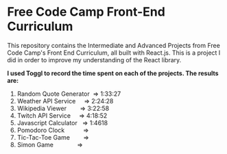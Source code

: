 # Free Code Camp Front-End Curriculum

This repository contains the Intermediate and Advanced Projects from Free Code Camp's Front End Curriculum, all built with React.js. This is a project I did in order to improve my understanding of the React library.

**I used Toggl to record the time spent on each of the projects. The results are:**

1. Random Quote Generator&nbsp;&nbsp;=> 1:33:27
2. Weather API Service&nbsp;&nbsp;&nbsp;&nbsp;&nbsp;=> 2:24:28
3. Wikipedia Viewer&nbsp;&nbsp;&nbsp;&nbsp;&nbsp;&nbsp;&nbsp;&nbsp;=> 3:22:58
4. Twitch API Service&nbsp;&nbsp;&nbsp;&nbsp;&nbsp;=> 4:18:52
5. Javascript Calculator&nbsp;&nbsp;&nbsp;=> 1:4618
6. Pomodoro Clock&nbsp;&nbsp;&nbsp;&nbsp;&nbsp;&nbsp;&nbsp;&nbsp;&nbsp;&nbsp;&nbsp;=>
7. Tic-Tac-Toe Game&nbsp;&nbsp;&nbsp;&nbsp;&nbsp;&nbsp;&nbsp;&nbsp;=>
8. Simon Game&nbsp;&nbsp;&nbsp;&nbsp;&nbsp;&nbsp;&nbsp;&nbsp;&nbsp;&nbsp;&nbsp;&nbsp;&nbsp;&nbsp;=>
